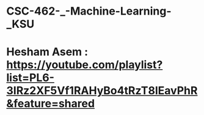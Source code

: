 # CSC-462-_-Machine-Learning-_KSU


#  Hesham Asem : https://youtube.com/playlist?list=PL6-3IRz2XF5Vf1RAHyBo4tRzT8lEavPhR&feature=shared
